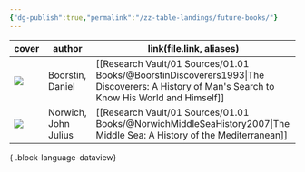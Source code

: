 ```yaml
---
{"dg-publish":true,"permalink":"/zz-table-landings/future-books/"}
---
```



| cover                                                    | author               | link(file.link, aliases)                                                                                                                        |
| -------------------------------------------------------- | -------------------- | ----------------------------------------------------------------------------------------------------------------------------------------------- |
| ![](https://m.media-amazon.com/images/I/51y9-m3WBZL.jpg) | Boorstin, Daniel     | [[Research Vault/01 Sources/01.01 Books/@BoorstinDiscoverers1993\|The Discoverers: A History of Man's Search to Know His World and Himself]] |
| ![](https://m.media-amazon.com/images/I/51zROGHcIiL.jpg) | Norwich, John Julius | [[Research Vault/01 Sources/01.01 Books/@NorwichMiddleSeaHistory2007\|The Middle Sea: A History of the Mediterranean]]                       |

{ .block-language-dataview}